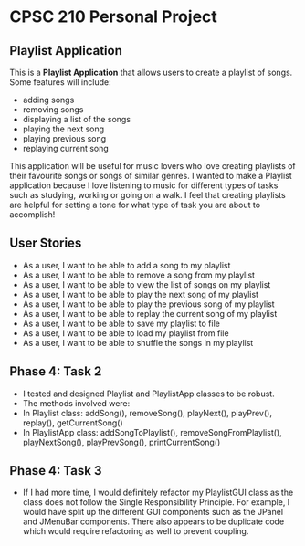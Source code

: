 # CPSC 210 Personal Project

## Playlist Application

This is a **Playlist Application** that allows users to create a playlist of songs. 
Some features will include:
 - adding songs
 - removing songs
 - displaying a list of the songs
 - playing the next song
 - playing previous song
 - replaying current song
 
This application will be useful for music lovers who love creating playlists of their favourite songs or songs of 
similar genres.
I wanted to make a Playlist application because I love listening to music for different types of tasks such as studying,
working or going on a walk. I feel that creating playlists are helpful for setting a tone for what type of task you are
about to accomplish!

## User Stories
- As a user, I want to be able to add a song to my playlist
- As a user, I want to be able to remove a song from my playlist
- As a user, I want to be able to view the list of songs on my playlist
- As a user, I want to be able to play the next song of my playlist
- As a user, I want to be able to play the previous song of my playlist
- As a user, I want to be able to replay the current song of my playlist
- As a user, I want to be able to save my playlist to file
- As a user, I want to be able to load my playlist from file
- As a user, I want to be able to shuffle the songs in my playlist

## Phase 4: Task 2
- I tested and designed Playlist and PlaylistApp classes to be robust. 
- The methods involved were:
- In Playlist class: addSong(), removeSong(), playNext(), playPrev(), replay(), getCurrentSong()
- In PlaylistApp class: addSongToPlaylist(), removeSongFromPlaylist(), playNextSong(), playPrevSong(), 
printCurrentSong()

## Phase 4: Task 3
- If I had more time, I would definitely refactor my PlaylistGUI class as the class does not follow the Single 
Responsibility Principle. For example, I would have split up the different GUI components such as the JPanel and
JMenuBar components. There also appears to be duplicate code which would require refactoring as well to prevent 
coupling.